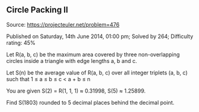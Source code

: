 Circle Packing II
-----------------

Source: https://projecteuler.net/problem=476

Published on Saturday, 14th June 2014, 01:00 pm; Solved by 264;
Difficulty rating: 45%

Let R(a, b, c) be the maximum area covered by three non-overlapping
circles inside a triangle with edge lengths a, b and c.

Let S(n) be the average value of R(a, b, c) over all integer triplets
(a, b, c) such that 1 ≤ a ≤ b ≤ c \< a + b ≤ n

You are given S(2) = R(1, 1, 1) ≈ 0.31998, S(5) ≈ 1.25899.

Find S(1803) rounded to 5 decimal places behind the decimal point.
